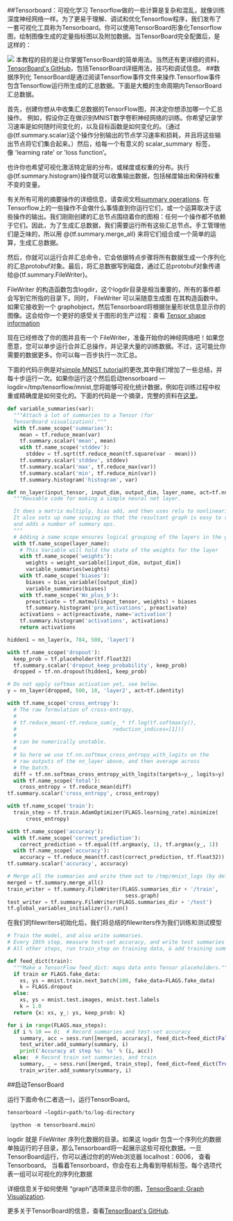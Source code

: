 ##Tensorboard：可视化学习
Tensorflow做的一些计算是复杂和混乱，就像训练深度神经网络一样。为了更易于理解、调试和优化Tensorflow程序，我们发布了一套可视化工具称为Tensorboard。你可以使用TensorBoard形象化Tensorflow图，绘制图像生成的定量指标图以及附加数据。当TensorBoard完全配置后，是这样的：

![](https://camo.githubusercontent.com/f0f03739a6b2a0e312f929759fab857856b7cf0c/68747470733a2f2f7777772e74656e736f72666c6f772e6f72672f696d616765732f6d6e6973745f74656e736f72626f6172642e706e67)
本教程的目的是让你掌握TensorBoard的简单用法。当然还有更详细的资料， [TensorBoard's GitHub](https://github.com/tensorflow/tensorboard)，包括TensorBoard详细用法，技巧和调试信息。
##数据序列化
TensorBoard是通过阅读Tensorflow事件文件来操作.Tensorflow事件包含Tensorflow运行所生成的汇总数据。下面是大概的生命周期内TensorBoard汇总数据。

首先，创建你想从中收集汇总数据的TensorFlow图，并决定你想添加哪一个汇总操作。
例如，假设你正在做识别MNIST数字卷积神经网络的训练。你希望记录学习速率是如何随时间变化的，以及目标函数是如何变化的。（通过@{tf.summary.scalar}这个操作分别输出的节点学习速率和损耗，并且将这些输出节点将它们集合起来。）然后，给每一个有意义的 scalar_summary  标签，像 'learning rate' or 'loss function’。

也许你也希望可视化激活特定层的分布，或梯度或权重的分布。执行@{tf.summary.histogram}操作就可以收集输出数据，包括梯度输出和保持权重不变的变量。

有关所有可用的摘要操作的详细信息，请查阅文档[summary operations](https://www.tensorflow.org/api_guides/python/summary).
在Tensorflow上的一些操作不会做什么事情直到你运行它们，或一个运算取决于这些操作的输出。我们刚刚创建的汇总节点围绕着你的图相：任何一个操作都不依赖于它们。因此，为了生成汇总数据，我们需要运行所有这些汇总节点。手工管理他们是乏味的，所以用 @{tf.summary.merge_all} 来将它们组合成一个简单的运算，生成汇总数据。

然后，你就可以运行合并汇总命令，它会依据特点步骤将所有数据生成一个序列化的汇总protobuf对象。最后，将汇总数据写到磁盘，通过汇总protobuf对象传递给@{tf.summary.FileWriter}。

FileWriter 的构造函数包含logdir，这个logdir目录是相当重要的，所有的事件都会写到它所指的目录下。同时， FileWriter 可以采随意生成图 在其构造函数中。如果它接收到一个 graphobject，然后Tensorboard将根据张量形状信息显示你的图像。这会给你一个更好的感受关于图形的生产过程：查看 [Tensor shape information](https://www.tensorflow.org/get_started/graph_viz#tensor_shape_information)

现在已经修改了你的图并且有一个 FileWriter，准备开始你的神经网络吧！如果您愿意，您可以单步运行合并汇总操作，并记录大量的训练数据。不过，这可能比你需要的数据更多。你可以每一百步执行一次汇总。

下面的代码示例是对[simple MNIST tutorial](https://www.tensorflow.org/get_started/mnist/beginners)的更改,其中我们增加了一些总结，并每十步运行一次。如果你运行这个然后启动tensorboard —logdir=/tmp/tensorflow/mnist,您将能够可视化统计数据，例如在训练过程中权重或精确度是如何变化的。下面的代码是一个摘录，完整的资料在[这里](https://www.tensorflow.org/code/tensorflow/examples/tutorials/mnist/mnist_with_summaries.py)。

```python
def variable_summaries(var):
  """Attach a lot of summaries to a Tensor (for 
  TensorBoard visualization)."""
  with tf.name_scope('summaries'):
    mean = tf.reduce_mean(var)
    tf.summary.scalar('mean', mean)
    with tf.name_scope('stddev'):
      stddev = tf.sqrt(tf.reduce_mean(tf.square(var - mean)))
    tf.summary.scalar('stddev', stddev)
    tf.summary.scalar('max', tf.reduce_max(var))
    tf.summary.scalar('min', tf.reduce_min(var))
    tf.summary.histogram('histogram', var)

def nn_layer(input_tensor, input_dim, output_dim, layer_name, act=tf.nn.relu):
  """Reusable code for making a simple neural net layer.

  It does a matrix multiply, bias add, and then uses relu to nonlinearize.
  It also sets up name scoping so that the resultant graph is easy to read,
  and adds a number of summary ops.
  """
  # Adding a name scope ensures logical grouping of the layers in the graph.
  with tf.name_scope(layer_name):
    # This Variable will hold the state of the weights for the layer
    with tf.name_scope('weights'):
      weights = weight_variable([input_dim, output_dim])
      variable_summaries(weights)
    with tf.name_scope('biases'):
      biases = bias_variable([output_dim])
      variable_summaries(biases)
    with tf.name_scope('Wx_plus_b'):
      preactivate = tf.matmul(input_tensor, weights) + biases
      tf.summary.histogram('pre_activations', preactivate)
    activations = act(preactivate, name='activation')
    tf.summary.histogram('activations', activations)
    return activations

hidden1 = nn_layer(x, 784, 500, 'layer1')

with tf.name_scope('dropout'):
  keep_prob = tf.placeholder(tf.float32)
  tf.summary.scalar('dropout_keep_probability', keep_prob)
  dropped = tf.nn.dropout(hidden1, keep_prob)

# Do not apply softmax activation yet, see below.
y = nn_layer(dropped, 500, 10, 'layer2', act=tf.identity)

with tf.name_scope('cross_entropy'):
  # The raw formulation of cross-entropy,
  #
  # tf.reduce_mean(-tf.reduce_sum(y_ * tf.log(tf.softmax(y)),
  #                               reduction_indices=[1]))
  #
  # can be numerically unstable.
  #
  # So here we use tf.nn.softmax_cross_entropy_with_logits on the
  # raw outputs of the nn_layer above, and then average across
  # the batch.
  diff = tf.nn.softmax_cross_entropy_with_logits(targets=y_, logits=y)
  with tf.name_scope('total'):
    cross_entropy = tf.reduce_mean(diff)
tf.summary.scalar('cross_entropy', cross_entropy)

with tf.name_scope('train'):
  train_step = tf.train.AdamOptimizer(FLAGS.learning_rate).minimize(
      cross_entropy)

with tf.name_scope('accuracy'):
  with tf.name_scope('correct_prediction'):
    correct_prediction = tf.equal(tf.argmax(y, 1), tf.argmax(y_, 1))
  with tf.name_scope('accuracy'):
    accuracy = tf.reduce_mean(tf.cast(correct_prediction, tf.float32))
tf.summary.scalar('accuracy', accuracy)

# Merge all the summaries and write them out to /tmp/mnist_logs (by default)
merged = tf.summary.merge_all()
train_writer = tf.summary.FileWriter(FLAGS.summaries_dir + '/train',
                                      sess.graph)
test_writer = tf.summary.FileWriter(FLAGS.summaries_dir + '/test')
tf.global_variables_initializer().run()

```
在我们的filewriters初始化后，我们将总结的filewriters作为我们训练和测试模型

```python
# Train the model, and also write summaries.
# Every 10th step, measure test-set accuracy, and write test summaries
# All other steps, run train_step on training data, & add training summaries

def feed_dict(train):
  """Make a TensorFlow feed_dict: maps data onto Tensor placeholders."""
  if train or FLAGS.fake_data:
    xs, ys = mnist.train.next_batch(100, fake_data=FLAGS.fake_data)
    k = FLAGS.dropout
  else:
    xs, ys = mnist.test.images, mnist.test.labels
    k = 1.0
  return {x: xs, y_: ys, keep_prob: k}

for i in range(FLAGS.max_steps):
  if i % 10 == 0:  # Record summaries and test-set accuracy
    summary, acc = sess.run([merged, accuracy], feed_dict=feed_dict(False))
    test_writer.add_summary(summary, i)
    print('Accuracy at step %s: %s' % (i, acc))
  else:  # Record train set summaries, and train
    summary, _ = sess.run([merged, train_step], feed_dict=feed_dict(True))
    train_writer.add_summary(summary, i)

```


##启动TensorBoard

运行下面命令(二者选一)，运行TensorBoard。


```python
tensorboard —logdir=path/to/log-directory

（python -m tensorboard.main）

```


logdir 就是 FileWriter 序列化数据的目录。如果这 logdir 包含一个序列化的数据单独运行的子目录，那么Tensorboard将一起展示这些可视化数据。一旦TensorBoard运行，你可以通过你的的Web浏览器 localhost：6006， 查看Tensorboard。
当看着Tensorboard，你会在右上角看到导航标签。每个选项代表一组可以可视化的序列化数据

详细信息关于如何使用 “graph”选项来显示你的图，[TensorBoard: Graph Visualization](https://www.tensorflow.org/get_started/graph_viz).

更多关于TensorBoard的信息，查看[TensorBoard's GitHub](https://github.com/tensorflow/tensorboard).
